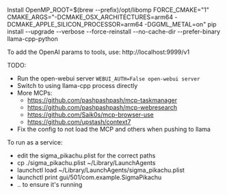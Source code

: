 

Install
OpenMP_ROOT=$(brew --prefix)/opt/libomp FORCE_CMAKE="1" CMAKE_ARGS="-DCMAKE_OSX_ARCHITECTURES=arm64 -DCMAKE_APPLE_SILICON_PROCESSOR=arm64 -DGGML_METAL=on" pip install --upgrade --verbose --force-reinstall --no-cache-dir --prefer-binary llama-cpp-python


 To add the OpenAI params to tools, use:
 http://localhost:9999/v1

 TODO:
 - Run the open-webui server `WEBUI_AUTH=False open-webui server`
 - Switch to using llama-cpp process directly
 - More MCPs:
    - https://github.com/pashpashpash/mcp-taskmanager
    - https://github.com/pashpashpash/mcp-webresearch
    - https://github.com/Saik0s/mcp-browser-use
    - https://github.com/upstash/context7
 - Fix the config to not load the MCP and others when pushing to llama

 To run as a service:
 - edit the sigma_pikachu.plist for the correct paths
 - cp ./sigma_pikachu.plist ~/Library/LaunchAgents
 - launchctl load ~/Library/LaunchAgents/sigma_pikachu.plist   
 - launchctl print gui/501/com.example.SigmaPikachu
 - .. to ensure it's running

